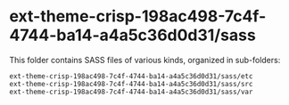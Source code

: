 # ext-theme-crisp-198ac498-7c4f-4744-ba14-a4a5c36d0d31/sass

This folder contains SASS files of various kinds, organized in sub-folders:

    ext-theme-crisp-198ac498-7c4f-4744-ba14-a4a5c36d0d31/sass/etc
    ext-theme-crisp-198ac498-7c4f-4744-ba14-a4a5c36d0d31/sass/src
    ext-theme-crisp-198ac498-7c4f-4744-ba14-a4a5c36d0d31/sass/var
